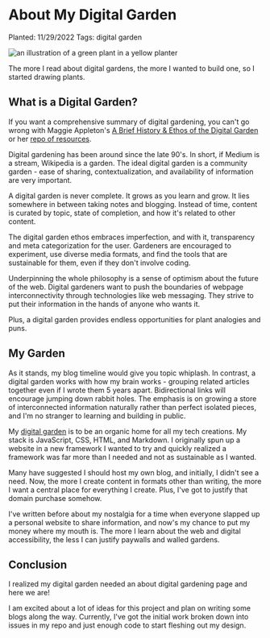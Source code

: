 # About My Digital Garden

Planted: 11/29/2022
Tags: digital garden

![an illustration of a green plant in a yellow planter](https://images.abbeyperini.com/plantrLogoBackground.png)

The more I read about digital gardens, the more I wanted to build one, so I started drawing plants.

## What is a Digital Garden?

If you want a comprehensive summary of digital gardening, you can't go wrong with Maggie Appleton's [A Brief History & Ethos of the Digital Garden](https://maggieappleton.com/garden-history) or her [repo of resources](https://github.com/MaggieAppleton/digital-gardeners).

Digital gardening has been around since the late 90's. In short, if Medium is a stream, Wikipedia is a garden. The ideal digital garden is a community garden - ease of sharing, contextualization, and availability of information are very important.

A digital garden is never complete. It grows as you learn and grow. It lies somewhere in between taking notes and blogging. Instead of time, content is curated by topic, state of completion, and how it's related to other content.

The digital garden ethos embraces imperfection, and with it, transparency and meta categorization for the user. Gardeners are encouraged to experiment, use diverse media formats, and find the tools that are sustainable for them, even if they don't involve coding.

Underpinning the whole philosophy is a sense of optimism about the future of the web. Digital gardeners want to push the boundaries of webpage interconnectivity through technologies like web messaging. They strive to put their information in the hands of anyone who wants it.

Plus, a digital garden provides endless opportunities for plant analogies and puns.

## My Garden

As it stands, my blog timeline would give you topic whiplash. In contrast, a digital garden works with how my brain works - grouping related articles together even if I wrote them 5 years apart. Bidirectional links will encourage jumping down rabbit holes. The emphasis is on growing a store of interconnected information naturally rather than perfect isolated pieces, and I'm no stranger to learning and building in public.

My [digital garden](https://github.com/abbeyperini/digital-garden) is to be an organic home for all my tech creations. My stack is JavaScript, CSS, HTML, and Markdown. I originally spun up a website in a new framework I wanted to try and quickly realized a framework was far more than I needed and not as sustainable as I wanted.

Many have suggested I should host my own blog, and initially, I didn't see a need. Now, the more I create content in formats other than writing, the more I want a central place for everything I create. Plus, I've got to justify that domain purchase somehow.

I've written before about my nostalgia for a time when everyone slapped up a personal website to share information, and now's my chance to put my money where my mouth is. The more I learn about the web and digital accessibility, the less I can justify paywalls and walled gardens.

## Conclusion

I realized my digital garden needed an about digital gardening page and here we are!

I am excited about a lot of ideas for this project and plan on writing some blogs along the way. Currently, I've got the initial work broken down into issues in my repo and just enough code to start fleshing out my design.
